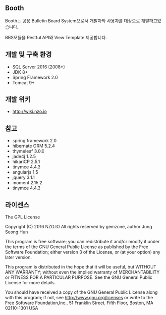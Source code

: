 ## Booth

Booth는 공용 Bulletin Board System으로서 개발자와 사용자를 대상으로 개발하고있습니다.

BBS모듈을 Restful API와 View Template 제공합니다. 


## 개발 및 구축 환경

- SQL Server 2016 (2008+)
- JDK 8+
- Spring Framework 2.0
- Tomcat 9+

## 개발 위키

 - http://wiki.nzo.io

 
## 참고

- spring framework 2.0
- hibernate ORM 5.2.4
- thymeleaf 3.0.0
- jade4j 1.2.5
- hikariCP 2.5.1
- tinymce 4.4.3
- angularjs 1.5
- jquery 3.1.1
- moment 2.15.2
- tinymce 4.4.3

## 라이센스

The GPL License

Copyright (C) 2016 NZO.IO All rights reserved by gemzone, author Jung Seong Hun

This program is free software; you can redistribute it and/or modify
it under the terms of the GNU General Public License as published by
the Free Software Foundation; either version 3 of the License, or
(at your option) any later version.

This program is distributed in the hope that it will be useful,
but WITHOUT ANY WARRANTY; without even the implied warranty of
MERCHANTABILITY or FITNESS FOR A PARTICULAR PURPOSE.  See the
GNU General Public License for more details.

You should have received a copy of the GNU General Public License
along with this program; if not, see http://www.gnu.org/licenses
or write to the Free Software Foundation,Inc., 51 Franklin Street,
Fifth Floor, Boston, MA 02110-1301  USA